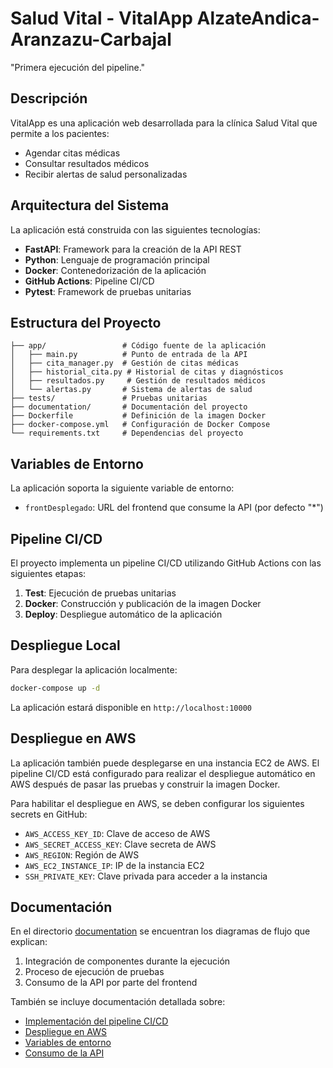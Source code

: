 # Salud Vital - VitalApp AlzateAndica-Aranzazu-Carbajal

"Primera ejecución del pipeline."

## Descripción

VitalApp es una aplicación web desarrollada para la clínica Salud Vital que permite a los pacientes:
- Agendar citas médicas
- Consultar resultados médicos
- Recibir alertas de salud personalizadas

## Arquitectura del Sistema

La aplicación está construida con las siguientes tecnologías:
- **FastAPI**: Framework para la creación de la API REST
- **Python**: Lenguaje de programación principal
- **Docker**: Contenedorización de la aplicación
- **GitHub Actions**: Pipeline CI/CD
- **Pytest**: Framework de pruebas unitarias

## Estructura del Proyecto

```
├── app/                 # Código fuente de la aplicación
│   ├── main.py          # Punto de entrada de la API
│   ├── cita_manager.py  # Gestión de citas médicas
│   ├── historial_cita.py # Historial de citas y diagnósticos
│   ├── resultados.py     # Gestión de resultados médicos
│   └── alertas.py       # Sistema de alertas de salud
├── tests/               # Pruebas unitarias
├── documentation/       # Documentación del proyecto
├── Dockerfile           # Definición de la imagen Docker
├── docker-compose.yml   # Configuración de Docker Compose
└── requirements.txt     # Dependencias del proyecto
```

## Variables de Entorno

La aplicación soporta la siguiente variable de entorno:
- `frontDesplegado`: URL del frontend que consume la API (por defecto "*")

## Pipeline CI/CD

El proyecto implementa un pipeline CI/CD utilizando GitHub Actions con las siguientes etapas:
1. **Test**: Ejecución de pruebas unitarias
2. **Docker**: Construcción y publicación de la imagen Docker
3. **Deploy**: Despliegue automático de la aplicación

## Despliegue Local

Para desplegar la aplicación localmente:

```bash
docker-compose up -d
```

La aplicación estará disponible en `http://localhost:10000`

## Despliegue en AWS

La aplicación también puede desplegarse en una instancia EC2 de AWS. El pipeline CI/CD está configurado para realizar el despliegue automático en AWS después de pasar las pruebas y construir la imagen Docker.

Para habilitar el despliegue en AWS, se deben configurar los siguientes secrets en GitHub:
- `AWS_ACCESS_KEY_ID`: Clave de acceso de AWS
- `AWS_SECRET_ACCESS_KEY`: Clave secreta de AWS
- `AWS_REGION`: Región de AWS
- `AWS_EC2_INSTANCE_IP`: IP de la instancia EC2
- `SSH_PRIVATE_KEY`: Clave privada para acceder a la instancia

## Documentación

En el directorio [documentation](documentation/) se encuentran los diagramas de flujo que explican:
1. Integración de componentes durante la ejecución
2. Proceso de ejecución de pruebas
3. Consumo de la API por parte del frontend

También se incluye documentación detallada sobre:
- [Implementación del pipeline CI/CD](documentation/pipeline_implementation.md)
- [Despliegue en AWS](documentation/despliegue_aws.md)
- [Variables de entorno](documentation/variables_entorno.md)
- [Consumo de la API](documentation/consumo_api.md)